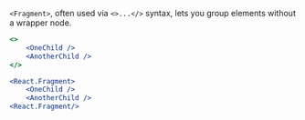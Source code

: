 `<Fragment>`, often used via `<>...</>` syntax, lets you group elements without a wrapper node.
```jsx
<>  
	<OneChild />  
	<AnotherChild />  
</>
```
```jsx
<React.Fragment>  
	<OneChild />  
	<AnotherChild />  
<React.Fragment/>
```